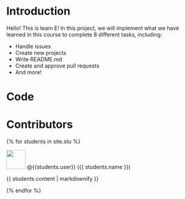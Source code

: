 # Introduction
Hello! This is team E!
In this project, we will implement what we have learned in this course to complete 8 different tasks, including:
* Handle issues
* Create new projects
* Write README.md
* Create and approve pull requests
* And more!
# Code
# Contributors
{% for students in site.stu %}
<div>
  <p><img src="{{ students.image }}" width="50" height="50"> <span>@{{students.user}}</span> ({{ students.name }})</p>  
  <p>{{ students.content | markdownify }}</p>
</div>
{% endfor %}

